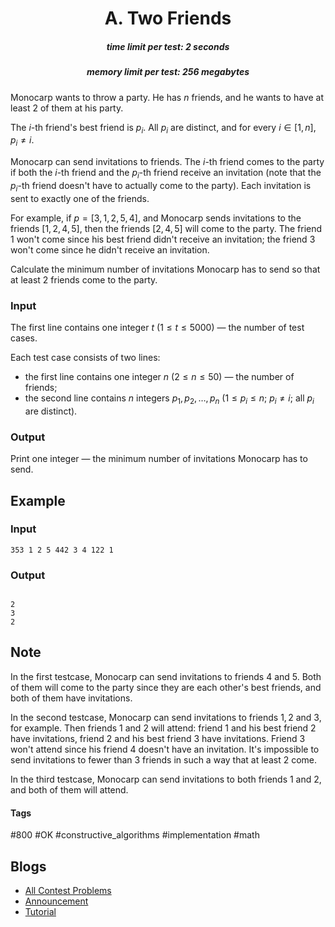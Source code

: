 <h1 style='text-align: center;'> A. Two Friends</h1>

<h5 style='text-align: center;'>time limit per test: 2 seconds</h5>
<h5 style='text-align: center;'>memory limit per test: 256 megabytes</h5>

Monocarp wants to throw a party. He has $n$ friends, and he wants to have at least $2$ of them at his party.

The $i$-th friend's best friend is $p_i$. All $p_i$ are distinct, and for every $i \in [1, n]$, $p_i \ne i$.

Monocarp can send invitations to friends. The $i$-th friend comes to the party if both the $i$-th friend and the $p_i$-th friend receive an invitation (note that the $p_i$-th friend doesn't have to actually come to the party). Each invitation is sent to exactly one of the friends.

For example, if $p = [3, 1, 2, 5, 4]$, and Monocarp sends invitations to the friends $[1, 2, 4, 5]$, then the friends $[2, 4, 5]$ will come to the party. The friend $1$ won't come since his best friend didn't receive an invitation; the friend $3$ won't come since he didn't receive an invitation.

Calculate the minimum number of invitations Monocarp has to send so that at least $2$ friends come to the party.

### Input

The first line contains one integer $t$ ($1 \le t \le 5000$) — the number of test cases.

Each test case consists of two lines:

* the first line contains one integer $n$ ($2 \le n \le 50$) — the number of friends;
* the second line contains $n$ integers $p_1, p_2, \dots, p_n$ ($1 \le p_i \le n$; $p_i \ne i$; all $p_i$ are distinct).
### Output

Print one integer — the minimum number of invitations Monocarp has to send.

## Example

### Input


```text
353 1 2 5 442 3 4 122 1
```
### Output

```text

2
3
2

```
## Note

In the first testcase, Monocarp can send invitations to friends $4$ and $5$. Both of them will come to the party since they are each other's best friends, and both of them have invitations.

In the second testcase, Monocarp can send invitations to friends $1, 2$ and $3$, for example. Then friends $1$ and $2$ will attend: friend $1$ and his best friend $2$ have invitations, friend $2$ and his best friend $3$ have invitations. Friend $3$ won't attend since his friend $4$ doesn't have an invitation. It's impossible to send invitations to fewer than $3$ friends in such a way that at least $2$ come.

In the third testcase, Monocarp can send invitations to both friends $1$ and $2$, and both of them will attend.



#### Tags 

#800 #OK #constructive_algorithms #implementation #math 

## Blogs
- [All Contest Problems](../Educational_Codeforces_Round_165_(Rated_for_Div._2).md)
- [Announcement](../blogs/Announcement.md)
- [Tutorial](../blogs/Tutorial.md)
